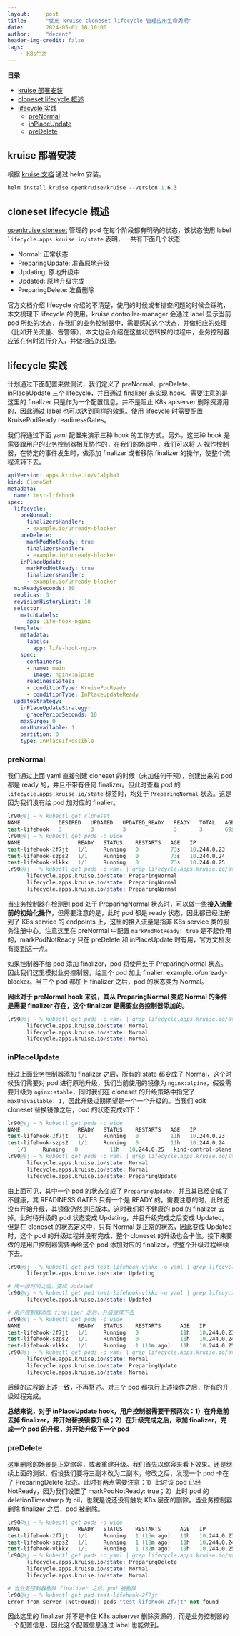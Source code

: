 ```yaml
---
layout:     post
title:      "使用 kruise cloneset lifecycle 管理应用生命周期"
date:       2024-05-01 10:10:00
author:     "decent"
header-img-credit: false
tags:
    - K8s生态
---
```


**目录**
- [kruise 部署安装](#kruise-部署安装)
- [cloneset lifecycle 概述](#cloneset-lifecycle-概述)
- [lifecycle 实践](#lifecycle-实践)
  - [preNormal](#prenormal)
  - [inPlaceUpdate](#inplaceupdate)
  - [preDelete](#predelete)

## kruise 部署安装
根据 [kruise 文档](https://openkruise.io/zh/docs/installation) 通过 helm 安装。
```s
helm install kruise openkruise/kruise --version 1.6.3
```

## cloneset lifecycle 概述
[openkruise cloneset](https://openkruise.io/zh/docs/user-manuals/cloneset/#%E7%94%9F%E5%91%BD%E5%91%A8%E6%9C%9F%E9%92%A9%E5%AD%90) 管理的 pod 在每个阶段都有明确的状态，该状态使用 label `lifecycle.apps.kruise.io/state` 表明，一共有下面几个状态
* Normal: 正常状态
* PreparingUpdate: 准备原地升级
* Updating: 原地升级中
* Updated: 原地升级完成
* PreparingDelete: 准备删除

官方文档介绍 lifecycle 介绍的不清楚，使用的时候或者排查问题的时候会踩坑，本文梳理下 lifecycle 的使用。kruise controller-manager 会通过 label 显示当前 pod 所处的状态，在我们的业务控制器中，需要感知这个状态，并做相应的处理（比如开关流量、告警等），本文也会介绍在这些状态转换的过程中，业务控制器应该在何时进行介入，并做相应的处理。

## lifecycle 实践
计划通过下面配置来做测试，我们定义了 preNormal、preDelete、inPlaceUpdate 三个 lifecycle，并且通过 finalizer 来实现 hook。需要注意的是这里的 finalizer 只是作为一个配置信息，并不是阻止 K8s apiserver 删除资源用的，因此通过 label 也可以达到同样的效果。使用 lifecycle 时需要配置 KruisePodReady readinessGates。

我们将通过下面 yaml 配置来演示三种 hook 的工作方式。另外，这三种 hook 是需要跟用户的业务控制器相互协作的，在我们的场景中，我们可以将 `人` 视作控制器，在特定的事件发生时，做添加 finalizer 或者移除 finalizer 的操作，使整个流程流转下去。

```yaml
apiVersion: apps.kruise.io/v1alpha1
kind: CloneSet
metadata:
  name: test-lifehook
spec:
  lifecycle:
    preNormal:
      finalizersHandler:
      - example.io/unready-blocker
    preDelete:
      markPodNotReady: true
      finalizersHandler:
      - example.io/unready-blocker
    inPlaceUpdate:
      markPodNotReady: true
      finalizersHandler:
      - example.io/unready-blocker
  minReadySeconds: 30
  replicas: 3
  revisionHistoryLimit: 10
  selector:
    matchLabels:
      app: life-hook-nginx
  template:
    metadata:
      labels:
        app: life-hook-nginx
    spec:
      containers:
      - name: main
        image: nginx:alpine
      readinessGates:
      - conditionType: KruisePodReady
      - conditionType: InPlaceUpdateReady
  updateStrategy:
    inPlaceUpdateStrategy:
      gracePeriodSeconds: 10
    maxSurge: 0
    maxUnavailable: 1
    partition: 0
    type: InPlaceIfPossible
```

### preNormal
我们通过上面 yaml 直接创建 cloneset 的时候（未加任何干预），创建出来的 pod 都是 ready 的，并且不带有任何 finalizer。但此时查看 pod 的 `lifecycle.apps.kruise.io/state` 标签时，均处于 `PreparingNormal` 状态。这是因为我们没有给 pod 加对应的 finalier。
```s
lr90@sj ~ % kubectl get cloneset
NAME            DESIRED   UPDATED   UPDATED_READY   READY   TOTAL   AGE
test-lifehook   3         3         3               3       3       69s
lr90@sj ~ % kubectl get pods -o wide
NAME                  READY   STATUS    RESTARTS   AGE   IP            NODE                 NOMINATED NODE   READINESS GATES
test-lifehook-2f7jt   1/1     Running   0          73s   10.244.0.23   kind-control-plane   <none>           2/2
test-lifehook-szps2   1/1     Running   0          73s   10.244.0.24   kind-control-plane   <none>           2/2
test-lifehook-vlkkx   1/1     Running   0          73s   10.244.0.25   kind-control-plane   <none>           2/2
lr90@sj ~ % kubectl get pods -o yaml | grep lifecycle.apps.kruise.io/state
      lifecycle.apps.kruise.io/state: PreparingNormal
      lifecycle.apps.kruise.io/state: PreparingNormal
      lifecycle.apps.kruise.io/state: PreparingNormal
```

当业务控制器在检测到 pod 处于 PreparingNormal 状态时，可以做一些**接入流量前的初始化操作**，但需要注意的是，此时 pod 都是 ready 状态，因此都已经注册到了 K8s service 的 endpoints 上，这里的接入流量是指非 K8s service 类的服务注册中心。注意这里在 preNormal 中配置 `markPodNotReady: true` 是不起作用的，markPodNotReady 只在 preDelete 和 inPlaceUpdate 时有用，官方文档没有提到这一点。

如果控制器不给 pod 添加 finalizer，pod 将使用处于 PreparingNormal 状态。因此我们这里模拟业务控制器，给三个 pod 加上 finalier: example.io/unready-blocker。当三个 pod 都加上 finalizer 之后，pod 的状态变为 Normal。

**因此对于 preNormal hook 来说，其从 PreparingNormal 变成 Normal 的条件是需要 finalizer 存在，这个 finalizer 是需要业务控制器添加的。**

```s
lr90@sj ~ % kubectl get pods -o yaml | grep lifecycle.apps.kruise.io/state
      lifecycle.apps.kruise.io/state: Normal
      lifecycle.apps.kruise.io/state: Normal
      lifecycle.apps.kruise.io/state: Normal
```

### inPlaceUpdate
经过上面业务控制器添加 finalizer 之后，所有的 state 都变成了 Normal，这个时候我们需要对 pod 进行原地升级，我们当前使用的镜像为 `nginx:alpine`，假设需要升级为 `nginx:stable`，同时我们在 cloneset 的升级策略中指定了 `maxUnavailable: 1`，因此升级过期期望是一个一个升级的。当我们 edit cloneset 替换镜像之后，pod 的状态变成如下：
```s
lr90@sj ~ % kubectl get pods -o wide
NAME                  READY   STATUS    RESTARTS   AGE   IP            NODE                 NOMINATED NODE   READINESS GATES
test-lifehook-2f7jt   1/1     Running   0          11h   10.244.0.23   kind-control-plane   <none>           2/2
test-lifehook-szps2   1/1     Running   0          11h   10.244.0.24   kind-control-plane   <none>           2/2
   1/1     Running   0          11h   10.244.0.25   kind-control-plane   <none>           1/2
lr90@sj ~ % kubectl get pods -o yaml | grep lifecycle.apps.kruise.io/state
      lifecycle.apps.kruise.io/state: Normal
      lifecycle.apps.kruise.io/state: Normal
      lifecycle.apps.kruise.io/state: PreparingUpdate
```
由上面可见，其中一个 pod 的状态变成了 `PreparingUpdate`，并且其已经变成了不健康，其 READINESS GATES 只有一个是 READY 的，需要注意的时，此时还没有开始升级，其镜像仍然是旧版本。这时我们将不健康的 pod 的 finalizer 去掉。此时待升级的 pod 状态变成 Updating，并且升级完成之后变成 Updated。但是在 cloneset 的状态定义中，只有 Normal 是正常的状态，因此变成 Updated 时，这个 pod 的升级过程并没有完成，整个 cloneset 的升级也会卡住。接下来要做的是用户控制器需要再给这个 pod 添加对应的 finalizer，使整个升级过程继续下去。
```s
lr90@sj ~ % kubectl get pod test-lifehook-vlkkx -o yaml | grep lifecycle.apps.kruise.io/state
      lifecycle.apps.kruise.io/state: Updating

# 隔一段时间之后，变成 Updated
lr90@sj ~ % kubectl get pod test-lifehook-vlkkx -o yaml | grep lifecycle.apps.kruise.io/state
      lifecycle.apps.kruise.io/state: Updated

# 用户控制器添加 finalizer 之后，升级继续下去
lr90@sj ~ % kubectl get pods -o wide
NAME                  READY   STATUS    RESTARTS      AGE   IP            NODE                 NOMINATED NODE   READINESS GATES
test-lifehook-2f7jt   1/1     Running   0             11h   10.244.0.23   kind-control-plane   <none>           2/2
test-lifehook-szps2   1/1     Running   0             11h   10.244.0.24   kind-control-plane   <none>           1/2
test-lifehook-vlkkx   1/1     Running   1 (11m ago)   11h   10.244.0.25   kind-control-plane   <none>           2/2
lr90@sj ~ % kubectl get pods -o yaml | grep lifecycle.apps.kruise.io/state
      lifecycle.apps.kruise.io/state: Normal
      lifecycle.apps.kruise.io/state: PreparingUpdate
      lifecycle.apps.kruise.io/state: Normal
```
后续的过程跟上述一致，不再赘述。对三个 pod 都执行上述操作之后，所有的升级过程完成。

**总结来说，对于 inPlaceUpdate hook，用户控制器需要干预两次：1）在升级前去掉 finalizer，并开始替换镜像升级；2）在升级完成之后，添加 finalizer，完成一个 pod 的升级，并开始升级下一个 pod**

### preDelete
这里删除的场景是正常缩容，或者重建升级。我们首先以缩容来看下效果。还是继续上面的测试，假设我们要将三副本改为二副本，修改之后，发现一个 pod 卡在了 PreparingDelete 状态。此时有两点需要注意：1）此时该 pod 已经 NotReady，因为我们设置了 markPodNotReady: true；2）此时 pod 的 deletionTimestamp 为 nil，也就是说还没有触发 K8s 层面的删除。当业务控制器删除 finalizer 之后，pod 被删除。

```s
lr90@sj ~ % kubectl get pods -o wide
NAME                  READY   STATUS    RESTARTS      AGE   IP            NODE                 NOMINATED NODE   READINESS GATES
test-lifehook-2f7jt   1/1     Running   1 (15m ago)   11h   10.244.0.23   kind-control-plane   <none>           1/2
test-lifehook-szps2   1/1     Running   1 (18m ago)   11h   10.244.0.24   kind-control-plane   <none>           2/2
test-lifehook-vlkkx   1/1     Running   1 (32m ago)   11h   10.244.0.25   kind-control-plane   <none>           2/2
lr90@sj ~ % kubectl get pods -o yaml | grep lifecycle.apps.kruise.io/state
      lifecycle.apps.kruise.io/state: PreparingDelete
      lifecycle.apps.kruise.io/state: Normal
      lifecycle.apps.kruise.io/state: Normal

# 当业务控制器删除 finalizer 之后，pod 被删除
lr90@sj ~ % kubectl get pod test-lifehook-2f7jt
Error from server (NotFound): pods "test-lifehook-2f7jt" not found
```
因此这里的 finalizer 并不是卡住 K8s apiserver 删除资源的，而是业务控制器的一个配置信息，因此这个配置信息通过 label 也能做到。
